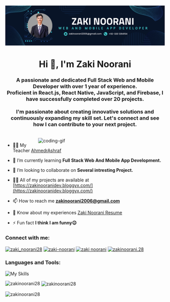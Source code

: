![logo](https://github.com/Zakinoorani28/Zakinoorani28/blob/main/Banner.png)

<h1 align="center">Hi 👋, I'm Zaki Noorani</h1>
<h3 align="center">A passionate and dedicated Full Stack Web and Mobile Developer with over 1 year of experience. <br />
Proficient in React.js, React Native, JavaScript, and Firebase, I have successfully completed over 20 projects. <br />
<br />
I'm passionate about creating innovative solutions and continuously expanding my skill set. Let's connect and see how I can contribute to your next project.</h3>
<br />

<img align="right" alt="coding-gif" width="400" src="https://user-images.githubusercontent.com/55389276/140866485-8fb1c876-9a8f-4d6a-98dc-08c4981eaf70.gif">

- 🧑‍🏫 My Teacher [AhmedrAshraf](https://github.com/AhmedrAshraf)

- 🌱 I’m currently learning **Full Stack Web And Mobile App Development.**

- 👯 I’m looking to collaborate on **Several intresting Project.**

- 👨‍💻 All of my projects are available at [https://zakinooranidev.bloggyx.com/](https://zakinooranidev.bloggyx.com/)

- 📫 How to reach me **zakinoorani2006@gmail.com**

- 📄 Know about my experiences [Zaki Noorani Resume](https://pdflink.to/zakinooraniresume/)

- ⚡ Fun fact **I think I am funny😉**

<h3 align="left">Connect with me:</h3>
<p align="left">
<a href="https://twitter.com/zaki_noorani28" target="blank"><img align="center" src="https://raw.githubusercontent.com/rahuldkjain/github-profile-readme-generator/master/src/images/icons/Social/twitter.svg" alt="zaki_noorani28" height="30" width="40" /></a>
<a href="https://linkedin.com/in/zaki-noorani" target="blank"><img align="center" src="https://raw.githubusercontent.com/rahuldkjain/github-profile-readme-generator/master/src/images/icons/Social/linked-in-alt.svg" alt="zaki-noorani" height="30" width="40" /></a>
<a href="https://fb.com/zaki noorani" target="blank"><img align="center" src="https://raw.githubusercontent.com/rahuldkjain/github-profile-readme-generator/master/src/images/icons/Social/facebook.svg" alt="zaki noorani" height="30" width="40" /></a>
<a href="https://instagram.com/zakinoorani.28" target="blank"><img align="center" src="https://raw.githubusercontent.com/rahuldkjain/github-profile-readme-generator/master/src/images/icons/Social/instagram.svg" alt="zakinoorani.28" height="30" width="40" /></a>
</p>

<h3 align="left">Languages and Tools:</h3>

![My Skills](https://skillicons.dev/icons?i=html,css,js,ts,react,vite,nextjs,tailwind,firebase,nodejs,mongodb,materialui,bootstrap,aws,netlify,vercel,vscode,figma,git,github&perline=10)

<p><img align="left" src="https://github-readme-stats.vercel.app/api/top-langs?username=zakinoorani28&show_icons=true&locale=en&layout=compact" alt="zakinoorani28" /></p>

<p>&nbsp;<img align="center" src="https://github-readme-stats.vercel.app/api?username=zakinoorani28&show_icons=true&locale=en" alt="zakinoorani28" /></p>

<p><img align="center" src="https://github-readme-streak-stats.herokuapp.com/?user=zakinoorani28&" alt="zakinoorani28" /></p>

